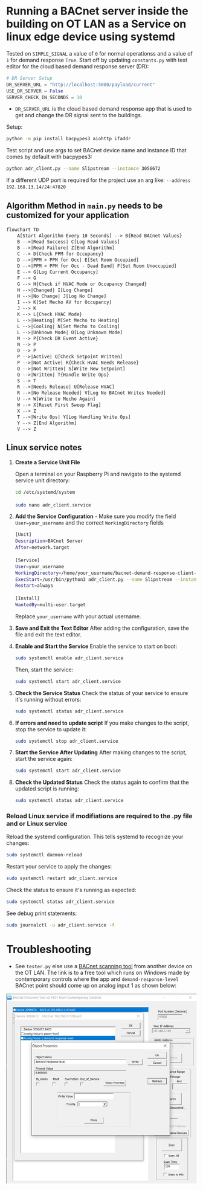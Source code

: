 # Running a BACnet server inside the building on OT LAN as a Service on linux edge device using systemd

Tested on `SIMPLE_SIGNAL` a value of `0` for normal operationss and a value of `1` for demand response `True`. Start off by updating `constants.py` with text editor for the cloud based demand response server (DR):

```python
# DR Server Setup
DR_SERVER_URL = "http://localhost:5000/payload/current"
USE_DR_SERVER = False
SERVER_CHECK_IN_SECONDS = 10

```
* `DR_SERVER_URL` is the cloud based demand response app that is used to get and change the DR signal sent to the buildings.

Setup:
```bash
python -m pip install bacpypes3 aiohttp ifaddr
```

Test script and use args to set BACnet device name and instance ID that comes by default with bacpypes3:
```bash
python adr_client.py --name Slipstream --instance 3056672
```

If a different UDP port is required for the project use an arg like: `--address 192.168.13.14/24:47820`

## Algorithm Method in `main.py` needs to be customized for your application

```Mermaid 
flowchart TD
    A[Start Algorithm Every 10 Seconds] --> B{Read BACnet Values}
    B -->|Read Success| C[Log Read Values]
    B -->|Read Failure| Z[End Algorithm]
    C --> D{Check PPM for Occupancy}
    D -->|PPM > PPM for Occ| E[Set Room Occupied]
    D -->|PPM < PPM for Occ - Dead Band| F[Set Room Unoccupied]
    E --> G[Log Current Occupancy]
    F --> G
    G --> H{Check if HVAC Mode or Occupancy Changed}
    H -->|Changed| I[Log Change]
    H -->|No Change| J[Log No Change]
    I --> K[Set Mecho AV for Occupancy]
    J --> K
    K --> L{Check HVAC Mode}
    L -->|Heating| M[Set Mecho to Heating]
    L -->|Cooling| N[Set Mecho to Cooling]
    L -->|Unknown Mode| O[Log Unknown Mode]
    M --> P{Check DR Event Active}
    N --> P
    O --> P
    P -->|Active| Q[Check Setpoint Written]
    P -->|Not Active| R{Check HVAC Needs Release}
    Q -->|Not Written| S[Write New Setpoint]
    Q -->|Written| T{Handle Write Ops}
    S --> T
    R -->|Needs Release| U[Release HVAC]
    R -->|No Release Needed| V[Log No BACnet Writes Needed]
    U --> W[Write to Mecho Again]
    W --> X[Reset First Sweep Flag]
    X --> Z
    T -->|Write Ops| Y[Log Handling Write Ops]
    Y --> Z[End Algorithm]
    V --> Z
```

## Linux service notes

1. **Create a Service Unit File**

   Open a terminal on your Raspberry Pi and navigate to the systemd service unit directory:

   ```bash
   cd /etc/systemd/system

   sudo nano adr_client.service
   ```

2. **Add the Service Configuration** - Make sure you modify the field `User=your_username` and the correct `WorkingDirectory` fields

   ```bash
   [Unit]
   Description=BACnet Server
   After=network.target

   [Service]
   User=your_username
   WorkingDirectory=/home/your_username/bacnet-demand-response-client-server/building_adr_client
   ExecStart=/usr/bin/python3 adr_client.py --name Slipstream --instance 3056672 --debug
   Restart=always

   [Install]
   WantedBy=multi-user.target
   ```
   Replace `your_username` with your actual username.

2. **Save and Exit the Text Editor**
   After adding the configuration, save the file and exit the text editor.

3. **Enable and Start the Service**
   Enable the service to start on boot:
   ```bash
   sudo systemctl enable adr_client.service
   ```
   Then, start the service:
   ```bash
   sudo systemctl start adr_client.service
   ```
4. **Check the Service Status**
   Check the status of your service to ensure it's running without errors:
   ```bash
   sudo systemctl status adr_client.service
   ```
5. **If errors and need to update script**
   If you make changes to the script, stop the service to update it:
   ```bash
   sudo systemctl stop adr_client.service
   ```
6. **Start the Service After Updating**
   After making changes to the script, start the service again:
   ```bash
   sudo systemctl start adr_client.service
   ```
7. **Check the Updated Status**
   Check the status again to confirm that the updated script is running:
   ```bash
   sudo systemctl status adr_client.service
   ```

### **Reload Linux service if modifiations are required to the .py file and or Linux service**
   Reload the systemd configuration. This tells systemd to recognize your changes:
   ```bash
   sudo systemctl daemon-reload
   ```

   Restart your service to apply the changes:
   ```bash
   sudo systemctl restart adr_client.service
   ```

   Check the status to ensure it's running as expected:
   ```bash
   sudo systemctl status adr_client.service
   ```

   See debug print statements:
   ```bash
   sudo journalctl -u adr_client.service -f
   ```

# Troubleshooting

* See `tester.py` else use a [BACnet scanning tool](https://www.ccontrols.com/sd/bdt.htm) from another device on the OT LAN. The link is to a free tool which runs on Windows made by contemporary controls where the app and `demand-response-level` BACnet point should come up on analog input 1 as shown below:


![Alt text](/images/bacnet_scan.jpg)